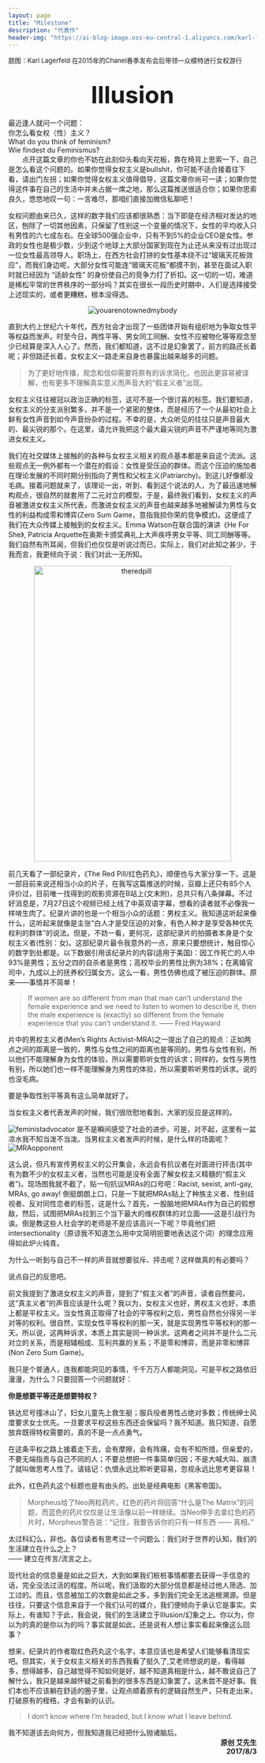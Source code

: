 ```yaml
---
layout: page
title: "Milestone"
description: "代表作"
header-img: "https://ai-blog-image.oss-eu-central-1.aliyuncs.com/karl-lagerfeld-chanel-feminist.jpg"
---
```


<font size="2">题图：Karl Lagerfeld 在2015年的Chanel春季发布会后带领一众模特进行女权游行</font><br>
<br>
<div align="center"><b><font size="8">Illusion</font></b><br></div>
<br>
最近逢人就问一个问题：<br>
你怎么看女权（性）主义？<br>
What do you think of feminism?<br>
Wie findest du Feminismus?

<div style="text-indent:2em;">点开这篇文章的你也不妨在此刻仰头看向天花板，靠在椅背上思索一下，自己是怎么看这个问题的。如果你觉得女权主义是bullshit，你可能不适合接着往下看，请出门左拐；如果你觉得女权主义值得倡导，这篇文章你尚可一读；如果你觉得这件事在自己的生活中并未占据一席之地，那么这篇推送很适合你；如果你思索良久，悠悠地叹一句：一言难尽，那咱们直接加微信私聊吧！</div>

女权问题由来已久，这样的数字我们应该都很熟悉：当下即是在经济相对发达的地区，刨除了一切其他因素，只保留了性别这一个变量的情况下，女性的平均收入只有男性的六七成左右。在全球500强企业中，只有不到5%的企业CEO是女性。参政的女性也是极少数，少到这个地球上大部分国家到现在为止还从来没有过出现过一位女性最高领导人。职场上，在西方社会打拼的女性基本绕不过“玻璃天花板效应”，而我们身边呢，大部分女性可能连“玻璃天花板”都摸不到，甚至在面试入职时就已经因为 “适龄女性” 的身份使自己的竞争力打了折扣。这一切的一切，难道是稀松平常的世界秩序的一部分吗？其实在很长一段历史时期中，人们是选择接受上述现实的，或者更糟糕，根本没得选。

<div align="center"><img src="https://ai-blog-image.oss-eu-central-1.aliyuncs.com/youarenotownedmybody.jpeg" alt="youarenotownedmybody" /></div>

直到大约上世纪六十年代，西方社会才出现了一些团体开始有组织地为争取女性平等权益而发声。时至今日，两性平等、男女同工同酬、女性不应被物化等等观念至少已经算是深入人心了。然而，我们都知道，这不过是幻象罢了，前方的路还长着呢；非但路还长着，女权主义一路走来自身也暴露出越来越多的问题。

<blockquote>为了更好地传播，观念和信仰需要将原有的诉求简化，也因此更容易被误解，也有更多不理解真实意义而声音大的“假主义者”出现。</blockquote>

女权主义往往被冠以政治正确的标签，这可不是一个很讨喜的标签。我们要知道，女权主义的分支派别繁多，并不是一个紧密的整体，而是经历了一个从最初社会上鲜有女性声音到如今声音纷杂的过程。不幸的是，大众听见的往往只是声音最大的、最尖锐的那个。在这里，请允许我把这个最大最尖锐的声音不严谨地等同为激进女权主义。

我们在社交媒体上接触的的各种与女权主义相关的观点基本都是来自这个流派。这些观点无一例外都有一个潜在的假设：女性是受压迫的群体。而这个压迫的施加者在理论发展的不同时期分别指向了男性和父权主义(Patriarchy)。到这儿好像都没毛病。接着问题就来了，该理论一出，听到、看到这个说法的人，为了最迅速地解构观点，很自然的就套用了二元对立的模型。于是，最终我们看到，女权主义的声音被激进女权主义所代表，而激进女权主义的声音也越来越多地被解读为男性与女性的利益构成零和博弈(Zero Sum Game，意指我损你荣的竞争模式)。这便成了我们在大众传媒上接触到的女权主义。Emma Watson在联合国的演讲《He For She》, Patricia Arquette在奥斯卡颁奖典礼上大声疾呼男女平等、同工同酬等等。我们自然有所耳闻，但我们也仅仅是听说过而已，实际上，我们对此知之甚少，于我而言，我更倾向于说：我们对此一无所知。<br>

<div align="center"><img src="https://ai-blog-image.oss-eu-central-1.aliyuncs.com/theredpill.jpg" width="400" height="600" alt="theredpill" /></div>

前几天看了一部纪录片，《The Red Pill/红色药丸》，顺便也与大家分享一下。这是一部目前来说还相当小众的片子，在我写这篇推送的时候，豆瓣上还只有85个人评价过，目前唯一找得到的观影资源在B站上(文末附)，总共只有八条弹幕。不过好消息是，7月27日这个视频已经上线了中英双语字幕，想看的读者就不必像我一样啃生肉了。纪录片讲的也是一个相当小众的话题：男权主义。我知道这听起来像什么，这听起来就像是主张“白人才是受压迫的对象，有色人种才是享受各种优先权利的群体”的说法。但是，不妨一看，更何况，这部纪录片的拍摄者本身是个女权主义者(性别：女)。这部纪录片最令我意外的一点，原来只要想统计，触目惊心的数字到处都是。以下数据引用该纪录片的内容(适用于美国)：因工作死亡的人中93%是男性；五分之四的自杀者是男性；高校毕业的男性比例为38%；在离婚官司中，九成以上的抚养权归属女方。这么一看，男性仿佛也成了被压迫的群体。原来——事情并不简单！

<blockquote>If women are so different from man that man can’t understand the female experience and we need to listen to women to describe it, then the male experience is (exactly) so different from the female experience that you can’t understand it. —— Fred Hayward</blockquote>

片中的男权主义者(Men’s Rights Activist-MRA)之一提出了自己的观点：正如两点之间的距离是一致的，男性与女性之间的距离也是等同的。男性与女性有别，所以他们不能理解身为女性的体验，所以需要聆听女性的诉求；同样的，女性与男性有别，所以她们也一样不能理解身为男性的体验，所以需要聆听男性的诉求。说的也没毛病。

要是争取性别平等真有这么简单就好了。

当女权主义者代表发声的时候，我们很欣慰地看到，大家的反应是这样的。
<!-- 插图 -->
<img src="https://ai-blog-image.oss-eu-central-1.aliyuncs.com/feministadvocator.jpg" alt="feministadvocator" />
是不是瞬间感受了社会的进步。可是，对不起，这里有一盆凉水我不知当泼不当泼。当男权主义者发声的时候，是什么样的场面呢？

<!-- 插图 -->
<img src="https://ai-blog-image.oss-eu-central-1.aliyuncs.com/MRAopponent.jpg" alt="MRAopponent" />

这么说，但凡有宣传男权主义的公开集会，永远会有抗议者在对面进行抨击(其中有为数不少的女权主义者，当然也可能是没有全面了解女权主义精髓的“假主义者”)。现场图我就不截了，贴一句抗议MRAs的口号吧：Racist, sexist, anti-gay, MRAs, go away! 倒挺朗朗上口，只是一下就把MRAs贴上了种族主义者、性别歧视者、反对同性恋者的标签，这是什么？首先，一股脑地把MRAs作为自己的假想敌，然后，试图把MRAs拉到三个当下最大的维权群体的对立面——这是引战行为诶。倒是教这些人社会学的老师是不是应该高兴一下呢？毕竟他们把intersectionality（原谅我不知道怎么用中文简明扼要地表达这个词）的理念应用得如此炉火纯青。

为什么一听到与自己不一样的声音就想要驳斥、抨击呢？这样做真的有必要吗？

说点自己的反思吧。

前文我提到了激进女权主义的声音，提到了“假主义者”的声音，读者自然要问，这“真主义者”的声音应该是什么呢？我以为，女权主义也好，男权主义也好，本质上都是平权主义。当女性真正取得了社会的平等权利之后，男性自然也分得另一半对等的权利。很自然，实现女性平等权利的那一天，就是实现男性平等权利的那一天。所以说，这两种诉求，本质上其实是同一种诉求。这两者之间并不是什么二元对立的关系，而是相辅相成、互利共赢的关系；不是零和博弈，而是非零和博弈(Non Zero Sum Game)。

我只是个普通人，连我都能洞见的事情，千千万万人都能洞见。可是平权之路依旧漫漫，为什么？只要回答一个问题就好：<br>

<b>你是想要平等还是想要特权？</b>

铁达尼号撞冰山了，妇女儿童先上救生艇；服兵役者男性占绝对多数；传统绅士风度要求女士优先。一旦要求平权这些东西还会保留吗？我不知道。我只知道，自愿放弃既得特权需要的，真的不是一点点勇气。

在这条平权之路上接着走下去，会有摩擦，会有阵痛，会有不知所措，但亲爱的，不要无端指责与自己不同的人；不要总想把一件事简单归因；不是大喊大叫、崩溃了就叫做思考人性了。请铭记：仇恨永远比聆听更容易，忽视永远比思考更容易！

此外，红色药丸这个标题也是有由头的。出处是经典电影《黑客帝国》。<br>
<blockquote>Morpheus给了Neo两粒药片。红色的药片将回答“什么是The Matrix”的问题，而蓝色的药片仅仅是让生活像以前一样继续。当Neo伸手去拿红色的药片时，Morpheus警告说：“记住，我要告诉你的只有一样东西 —— 真相。”</blockquote>

太过科幻么，非也。各位读者有思考过一个问题么：我们对于世界的认知，我们的生活建立在什么之上？<br>
—— 建立在传言/流言之上。

现代社会的信息量是如此之巨大，大到如果我们桩桩事情都要去获得一手信息的话，完全没法过活的程度。所以呢，我们汲取的大部分信息都是经过他人筛选、加工过的。而且，信息被加工的次数是如此之多，多到我们完全无法追根溯源。但是往往，只要这个信息来自于一个我们认可的媒介，我们便倾向于承认它是事实。实际上，有谁知？于此，我会说，我们的生活建立于Illusion/幻象之上。你以为，你以为的真的是你以为的吗？事实就是如此，还是说有人想让事实看起来像这么回事？

想来，纪录片的作者取红色药丸这个名字，本意应该也是希望人们能够看清现实吧。但其实，关于女权主义相关的东西我看了挺久了,艾老师想说的是，看得越多，想得越多，自己越觉得不知如何是好，越不知道真相是什么，越不敢说自己了解什么，我只是越来越怀疑之前看到的很多东西是幻象罢了。这未尝不是好事。我们本也不应该躺在舒适的圈子里，让观点顺着原有的逻辑自然生产，只有走出来，打破原有的桎梏，才会有新的认识。

<blockquote>I don’t know where I’m headed, but I know what I leave behind.</blockquote>
我不知道该去向何方，但我知道我已经把什么抛诸脑后。

<div align="right"><b>原创 艾先生<br>2017/8/3</b></div>

